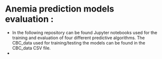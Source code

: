 # Anemia prediction models evaluation :
- In the following repository can be found Jupyter notebooks used for the training and evaluation of four different predictive algorithms. The CBC_data used for training/testing the models can be found in the CBC_data CSV file.
- 
